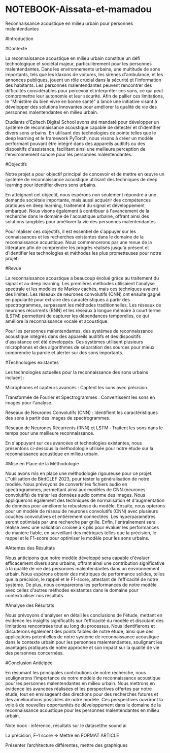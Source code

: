 # NOTEBOOK-Aissata-et-mamadou

Reconnaissance acoustique en milieu urbain pour personnes malentendantes 

 

#Introduction 

 

#Contexte 

La reconnaissance acoustique en milieu urbain constitue un défi technologique et sociétal majeur, particulièrement pour les personnes malentendantes. Dans les environnements urbains, une multitude de sons importants, tels que les klaxons de voitures, les sirènes d'ambulance, et les annonces publiques, jouent un rôle crucial dans la sécurité et l'information des habitants. Les personnes malentendantes peuvent rencontrer des difficultés considérables pour percevoir et interpréter ces sons, ce qui peut compromettre leur autonomie et leur sécurité. Afin de pallier ces limitations, le "Ministère du bien vivre en bonne santé" a lancé une initiative visant à développer des solutions innovantes pour améliorer la qualité de vie des personnes malentendantes en milieu urbain. 

Etudiants d'Epitech Digital School avons été mandaté pour développer un système de reconnaissance acoustique capable de détecter et d'identifier divers sons urbains. En utilisant des technologies de pointe telles que le deep learning et le framework PyTorch, nous visons à créer un modèle performant pouvant être intégré dans des appareils auditifs ou des dispositifs d'assistance, facilitant ainsi une meilleure perception de l'environnement sonore pour les personnes malentendantes. 

 

#Objectifs 

Notre projet a pour objectif principal de concevoir et de mettre en œuvre un système de reconnaissance acoustique utilisant des techniques de deep learning pour identifier divers sons urbains.  

En atteignant cet objectif, nous espérons non seulement répondre à une demande sociétale importante, mais aussi acquérir des compétences pratiques en deep learning, traitement du signal et développement embarqué. Nous visons également à contribuer à l'avancement de la recherche dans le domaine de l'acoustique urbaine, offrant ainsi des solutions tangibles pour améliorer la vie des personnes malentendantes. 

 

Pour réaliser ces objectifs, il est essentiel de s'appuyer sur les connaissances et les recherches existantes dans le domaine de la reconnaissance acoustique. Nous commencerons par une revue de la littérature afin de comprendre les progrès réalisés jusqu'à présent et d'identifier les technologies et méthodes les plus prometteuses pour notre projet. 

 

#Revue 

 

La reconnaissance acoustique a beaucoup évolué grâce au traitement du signal et au deep learning. Les premières méthodes utilisaient l'analyse spectrale et les modèles de Markov cachés, mais ces techniques avaient des limites. Les réseaux de neurones convolutifs (CNN) ont ensuite gagné en popularité pour extraire des caractéristiques à partir des spectrogrammes, surpassant les méthodes traditionnelles. Les réseaux de neurones récurrents (RNN) et les réseaux à longue mémoire à court terme (LSTM) permettent de capturer les dépendances temporelles, ce qui améliore la reconnaissance vocale et acoustique. 

Pour les personnes malentendantes, des systèmes de reconnaissance acoustique intégrés dans des appareils auditifs et des dispositifs d'assistance ont été développés. Ces systèmes utilisent plusieurs microphones et des algorithmes de séparation des sources pour mieux comprendre la parole et alerter sur des sons importants. 

 

#Technologies existantes 

Les technologies actuelles pour la reconnaissance des sons urbains incluent : 

Microphones et capteurs avancés : Captent les sons avec précision. 

Transformée de Fourier et Spectrogrammes : Convertissent les sons en images pour l'analyse. 

Réseaux de Neurones Convolutifs (CNN) : Identifient les caractéristiques des sons à partir des images de spectrogrammes. 

Réseaux de Neurones Récurrents (RNN) et LSTM : Traitent les sons dans le temps pour une meilleure reconnaissance. 

 

En s'appuyant sur ces avancées et technologies existantes, nous présentons ci-dessous la méthodologie utilisée pour notre étude sur la reconnaissance acoustique en milieu urbain. 

 

#Mise en Place de la Méthodologie 

 

Nous avons mis en place une méthodologie rigoureuse pour ce projet. L’'utilisation de BirdCLEF 2023, pour tester la généralisation de notre modèle. Nous prévoyons de convertir les fichiers audio en spectrogrammes, permettant ainsi aux modèles de CNN (neurones convolutifs) de traiter les données audio comme des images. Nous appliquerons également des techniques de normalisation et d'augmentation de données pour améliorer la robustesse du modèle. Ensuite, nous opterons pour un modèle de réseau de neurones convolutifs (CNN) avec plusieurs couches convolutives et entièrement connectées. Les hyperparamètres seront optimisés par une recherche par grille. Enfin, l'entraînement sera réalisé avec une validation croisée à k plis pour évaluer les performances de manière fiable, en surveillant des métriques telles que la précision, le rappel et le F1-score pour optimiser le modèle pour les sons urbains. 

 

 

#Attentes des Résultats 

 

Nous anticipons que notre modèle développé sera capable d'évaluer efficacement divers sons urbains, offrant ainsi une contribution significative à la qualité de vie des personnes malentendantes dans un environnement urbain. Nous espérons obtenir des métriques de performance solides, telles que la précision, le rappel et le F1-score, attestant de l'efficacité de notre système. De plus, nous comparerons les performances de notre modèle avec celles d'autres méthodes existantes dans le domaine pour contextualiser nos résultats. 

 

#Analyse des Résultats 

Nous prévoyons d'analyser en détail les conclusions de l'étude, mettant en évidence les insights significatifs sur l'efficacité du modèle et discutant des limitations rencontrées tout au long du processus. Nous identifierons et discuterons également des points faibles de notre étude, ainsi que des applications potentielles de notre système de reconnaissance acoustique dans le contexte urbain pour les personnes malentendantes, soulignant les avantages pratiques de notre approche et son impact sur la qualité de vie des personnes concernées. 

 

#Conclusion Anticipée 

 

En résumant les principales contributions de notre recherche, nous soulignerons l'importance de notre modèle de reconnaissance acoustique pour les personnes malentendantes en milieu urbain. Nous mettrons en évidence les avancées réalisées et les perspectives offertes par notre étude, tout en envisageant des directions pour des recherches futures et des améliorations possibles de notre modèle. Ces perspectives ouvriront la voie à de nouvelles opportunités de développement dans le domaine de la reconnaissance acoustique pour les personnes malentendantes en milieu urbain. 

 

Note book : inférence, résultats sur le datasetthe sound ai 

 

La précision, F-1 score => Mettre en FORMAT ARTICLE 

Présenter l’architecture différentes, mettre des graphiques 
